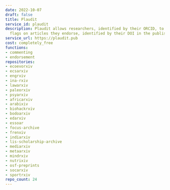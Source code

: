 ```yaml
---
date: 2022-10-07
draft: false
title: Plaudit
service_id: plaudit
description: Plaudit allows researchers, identified by their ORCID, to put positive
  flags on articles they endorse, identified by their DOI in the publisher website.
service_url: https://plaudit.pub
cost: completely_free
functions:
- commenting
- endorsement
repositories:
- ecoevorxiv
- ecsarxiv
- engrxiv
- ina-rxiv
- lawarxiv
- paleorxiv
- psyarxiv
- africarxiv
- arabixiv
- biohackrxiv
- bodoarxiv
- edarxiv
- essoar
- focus-archive
- frenxiv
- indiarxiv
- lis-scholarship-archive
- mediarxiv
- metaarxiv
- mindrxiv
- nutrixiv
- osf-preprints
- socarxiv
- sportrxiv
repo_count: 24
---
```



